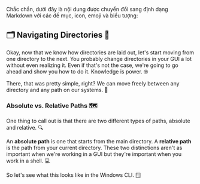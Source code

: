 Chắc chắn, dưới đây là nội dung được chuyển đổi sang định dạng Markdown với các đề mục, icon, emoji và biểu tượng:

## 🗂️ Navigating Directories 📁

Okay, now that we know how directories are laid out, let's start moving from one directory to the next. You probably change directories in your GUI a lot without even realizing it. Even if that's not the case, we're going to go ahead and show you how to do it. Knowledge is power. 🤓

There, that was pretty simple, right? We can move freely between any directory and any path on our systems. 🚀

### Absolute vs. Relative Paths 🗺️

One thing to call out is that there are two different types of paths, absolute and relative. 🔍

An **absolute path** is one that starts from the main directory. A **relative path** is the path from your current directory. These two distinctions aren't as important when we're working in a GUI but they're important when you work in a shell. 💻

So let's see what this looks like in the Windows CLI. 🪟